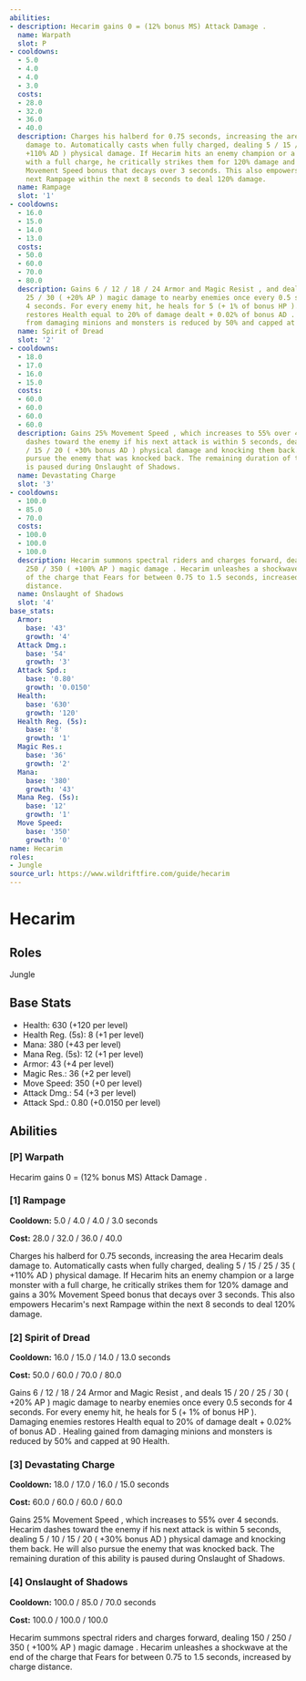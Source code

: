 ```yaml
---
abilities:
- description: Hecarim gains 0 = (12% bonus MS) Attack Damage .
  name: Warpath
  slot: P
- cooldowns:
  - 5.0
  - 4.0
  - 4.0
  - 3.0
  costs:
  - 28.0
  - 32.0
  - 36.0
  - 40.0
  description: Charges his halberd for 0.75 seconds, increasing the area Hecarim deals
    damage to. Automatically casts when fully charged, dealing 5 / 15 / 25 / 35 (
    +110% AD ) physical damage. If Hecarim hits an enemy champion or a large monster
    with a full charge, he critically strikes them for 120% damage and gains a 30%
    Movement Speed bonus that decays over 3 seconds. This also empowers Hecarim's
    next Rampage within the next 8 seconds to deal 120% damage.
  name: Rampage
  slot: '1'
- cooldowns:
  - 16.0
  - 15.0
  - 14.0
  - 13.0
  costs:
  - 50.0
  - 60.0
  - 70.0
  - 80.0
  description: Gains 6 / 12 / 18 / 24 Armor and Magic Resist , and deals 15 / 20 /
    25 / 30 ( +20% AP ) magic damage to nearby enemies once every 0.5 seconds for
    4 seconds. For every enemy hit, he heals for 5 (+ 1% of bonus HP ). Damaging enemies
    restores Health equal to 20% of damage dealt + 0.02% of bonus AD . Healing gained
    from damaging minions and monsters is reduced by 50% and capped at 90 Health.
  name: Spirit of Dread
  slot: '2'
- cooldowns:
  - 18.0
  - 17.0
  - 16.0
  - 15.0
  costs:
  - 60.0
  - 60.0
  - 60.0
  - 60.0
  description: Gains 25% Movement Speed , which increases to 55% over 4 seconds. Hecarim
    dashes toward the enemy if his next attack is within 5 seconds, dealing 5 / 10
    / 15 / 20 ( +30% bonus AD ) physical damage and knocking them back. He will also
    pursue the enemy that was knocked back. The remaining duration of this ability
    is paused during Onslaught of Shadows.
  name: Devastating Charge
  slot: '3'
- cooldowns:
  - 100.0
  - 85.0
  - 70.0
  costs:
  - 100.0
  - 100.0
  - 100.0
  description: Hecarim summons spectral riders and charges forward, dealing 150 /
    250 / 350 ( +100% AP ) magic damage . Hecarim unleashes a shockwave at the end
    of the charge that Fears for between 0.75 to 1.5 seconds, increased by charge
    distance.
  name: Onslaught of Shadows
  slot: '4'
base_stats:
  Armor:
    base: '43'
    growth: '4'
  Attack Dmg.:
    base: '54'
    growth: '3'
  Attack Spd.:
    base: '0.80'
    growth: '0.0150'
  Health:
    base: '630'
    growth: '120'
  Health Reg. (5s):
    base: '8'
    growth: '1'
  Magic Res.:
    base: '36'
    growth: '2'
  Mana:
    base: '380'
    growth: '43'
  Mana Reg. (5s):
    base: '12'
    growth: '1'
  Move Speed:
    base: '350'
    growth: '0'
name: Hecarim
roles:
- Jungle
source_url: https://www.wildriftfire.com/guide/hecarim
---
```


# Hecarim

## Roles

Jungle

## Base Stats

- Health: 630 (+120 per level)
- Health Reg. (5s): 8 (+1 per level)
- Mana: 380 (+43 per level)
- Mana Reg. (5s): 12 (+1 per level)
- Armor: 43 (+4 per level)
- Magic Res.: 36 (+2 per level)
- Move Speed: 350 (+0 per level)
- Attack Dmg.: 54 (+3 per level)
- Attack Spd.: 0.80 (+0.0150 per level)

## Abilities

### [P] Warpath

Hecarim gains 0 = (12% bonus MS) Attack Damage .

### [1] Rampage

**Cooldown:** 5.0 / 4.0 / 4.0 / 3.0 seconds

**Cost:** 28.0 / 32.0 / 36.0 / 40.0

Charges his halberd for 0.75 seconds, increasing the area Hecarim deals damage to. Automatically casts when fully charged, dealing 5 / 15 / 25 / 35 ( +110% AD ) physical damage. If Hecarim hits an enemy champion or a large monster with a full charge, he critically strikes them for 120% damage and gains a 30% Movement Speed bonus that decays over 3 seconds. This also empowers Hecarim's next Rampage within the next 8 seconds to deal 120% damage.

### [2] Spirit of Dread

**Cooldown:** 16.0 / 15.0 / 14.0 / 13.0 seconds

**Cost:** 50.0 / 60.0 / 70.0 / 80.0

Gains 6 / 12 / 18 / 24 Armor and Magic Resist , and deals 15 / 20 / 25 / 30 ( +20% AP ) magic damage to nearby enemies once every 0.5 seconds for 4 seconds. For every enemy hit, he heals for 5 (+ 1% of bonus HP ). Damaging enemies restores Health equal to 20% of damage dealt + 0.02% of bonus AD . Healing gained from damaging minions and monsters is reduced by 50% and capped at 90 Health.

### [3] Devastating Charge

**Cooldown:** 18.0 / 17.0 / 16.0 / 15.0 seconds

**Cost:** 60.0 / 60.0 / 60.0 / 60.0

Gains 25% Movement Speed , which increases to 55% over 4 seconds. Hecarim dashes toward the enemy if his next attack is within 5 seconds, dealing 5 / 10 / 15 / 20 ( +30% bonus AD ) physical damage and knocking them back. He will also pursue the enemy that was knocked back. The remaining duration of this ability is paused during Onslaught of Shadows.

### [4] Onslaught of Shadows

**Cooldown:** 100.0 / 85.0 / 70.0 seconds

**Cost:** 100.0 / 100.0 / 100.0

Hecarim summons spectral riders and charges forward, dealing 150 / 250 / 350 ( +100% AP ) magic damage . Hecarim unleashes a shockwave at the end of the charge that Fears for between 0.75 to 1.5 seconds, increased by charge distance.

